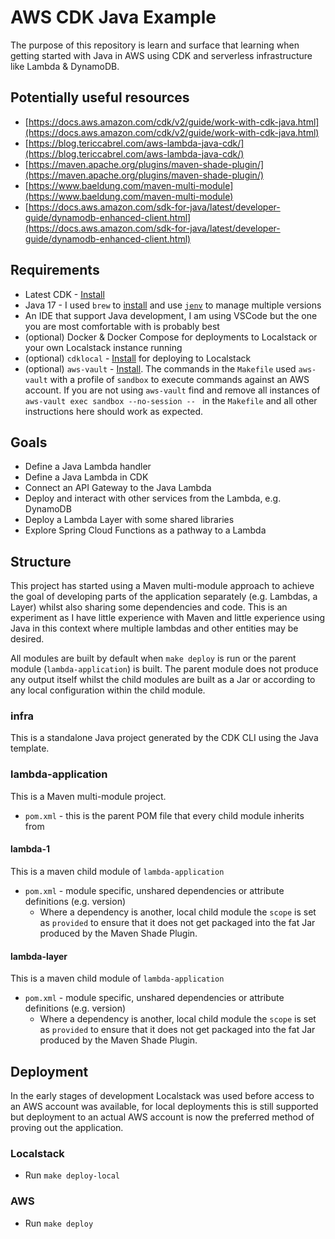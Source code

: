 # AWS CDK Java Example

The purpose of this repository is learn and surface that learning when getting started with Java in AWS using CDK and serverless infrastructure like Lambda & DynamoDB.

## Potentially useful resources

  - [https://docs.aws.amazon.com/cdk/v2/guide/work-with-cdk-java.html](https://docs.aws.amazon.com/cdk/v2/guide/work-with-cdk-java.html)
  - [https://blog.tericcabrel.com/aws-lambda-java-cdk/](https://blog.tericcabrel.com/aws-lambda-java-cdk/)
  - [https://maven.apache.org/plugins/maven-shade-plugin/](https://maven.apache.org/plugins/maven-shade-plugin/)
  - [https://www.baeldung.com/maven-multi-module](https://www.baeldung.com/maven-multi-module)
  - [https://docs.aws.amazon.com/sdk-for-java/latest/developer-guide/dynamodb-enhanced-client.html](https://docs.aws.amazon.com/sdk-for-java/latest/developer-guide/dynamodb-enhanced-client.html)


## Requirements

  - Latest CDK - [Install](https://docs.aws.amazon.com/cdk/v2/guide/getting_started.html#getting_started_install)
  - Java 17 - I used `brew` to [install](https://formulae.brew.sh/formula/openjdk@17) and use [`jenv`](https://www.jenv.be/) to manage multiple versions
  - An IDE that support Java development, I am using VSCode but the one you are most comfortable with is probably best
  - (optional) Docker & Docker Compose for deployments to Localstack or your own Localstack instance running
  - (optional) `cdklocal` - [Install](https://github.com/localstack/aws-cdk-local) for deploying to Localstack
  - (optional) `aws-vault` - [Install](https://github.com/99designs/aws-vault). The commands in the `Makefile` used `aws-vault` with a profile of `sandbox` to execute commands against an AWS account. If you are not using `aws-vault` find and remove all instances of `aws-vault exec sandbox --no-session -- ` in the `Makefile` and all other instructions here should work as expected.

## Goals

  - Define a Java Lambda handler
  - Define a Java Lambda in CDK
  - Connect an API Gateway to the Java Lambda
  - Deploy and interact with other services from the Lambda, e.g. DynamoDB
  - Deploy a Lambda Layer with some shared libraries
  - Explore Spring Cloud Functions as a pathway to a Lambda

## Structure

This project has started using a Maven multi-module approach to achieve the goal of developing parts of the application separately (e.g. Lambdas, a Layer) whilst also sharing some dependencies and code. This is an experiment as I have little experience with Maven and little experience using Java in this context where multiple lambdas and other entities may be desired.

All modules are built by default when `make deploy` is run or the parent module (`lambda-application`) is built. The parent module does not produce any output itself whilst the child modules are built as a Jar or according to any local configuration within the child module.

### infra

This is a standalone Java project generated by the CDK CLI using the Java template.

### lambda-application

This is a Maven multi-module project.

  - `pom.xml` - this is the parent POM file that every child module inherits from

#### lambda-1

This is a maven child module of `lambda-application`

  - `pom.xml` - module specific, unshared dependencies or attribute definitions (e.g. version)
    - Where a dependency is another, local child module the `scope` is set as `provided` to ensure that it does not get packaged into the fat Jar produced by the Maven Shade Plugin.

#### lambda-layer

This is a maven child module of `lambda-application`

  - `pom.xml` - module specific, unshared dependencies or attribute definitions (e.g. version)
    - Where a dependency is another, local child module the `scope` is set as `provided` to ensure that it does not get packaged into the fat Jar produced by the Maven Shade Plugin.

## Deployment

In the early stages of development Localstack was used before access to an AWS account was available, for local deployments this is still supported but deployment to an actual AWS account is now the preferred method of proving out the application.

### Localstack

  - Run `make deploy-local`

### AWS

  - Run `make deploy`